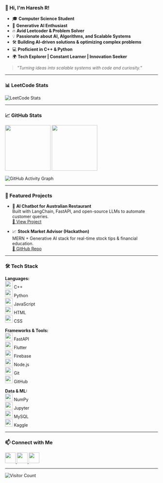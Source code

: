 ### 👋 Hi, I'm Haresh R!

- 🎓 **Computer Science Student**  
- 🚀 **Generative AI Enthusiast**  
- 🔥 **Avid Leetcoder & Problem Solver**  
- 💡 **Passionate about AI, Algorithms, and Scalable Systems**  
- 🛠 **Building AI-driven solutions & optimizing complex problems**  
- 💻 **Proficient in C++ & Python**  
- 🌍 **Tech Explorer | Constant Learner | Innovation Seeker**

> _"Turning ideas into scalable systems with code and curiosity."_

---

### 📊 LeetCode Stats

![LeetCode Stats](https://leetcard.jacoblin.cool/haresh2103?theme=dark&font=Genos&ext=contest)

---

### 📈 GitHub Stats

<div align="left">
  <img src="https://github-readme-stats.vercel.app/api?username=haresh-r2103&hide_title=false&hide_rank=false&show_icons=true&include_all_commits=true&count_private=true&theme=dracula&locale=en&hide_border=false" height="150" />
  <img src="https://github-readme-stats.vercel.app/api/top-langs?username=haresh-r2103&locale=en&hide_title=false&layout=compact&card_width=320&langs_count=5&theme=dracula&hide_border=false" height="150" />
</div>

![GitHub Activity Graph](https://github-readme-activity-graph.vercel.app/graph?username=haresh-r2103&bg_color=242424&color=9e4c98&line=08af13&point=403d3d&area=true&hide_border=true)

---

### 🚀 Featured Projects

- 🧠 **AI Chatbot for Australian Restaurant**  
  Built with LangChain, FastAPI, and open-source LLMs to automate customer queries.  
  [🔗 View Project](https://github.com/haresh-r2103/restaurant-ai-chatbot)

- 📈 **Stock Market Advisor (Hackathon)**  
  MERN + Generative AI stack for real-time stock tips & financial education.  
  [🔗 GitHub Repo](https://github.com/haresh-r2103/ai-investment-advisor)

---

### 🛠️ Tech Stack

**Languages:**  
<img src="https://cdn.jsdelivr.net/gh/devicons/devicon/icons/cplusplus/cplusplus-original.svg" height="25" /> C++  
<img src="https://cdn.jsdelivr.net/gh/devicons/devicon/icons/python/python-original.svg" height="25" /> Python  
<img src="https://cdn.jsdelivr.net/gh/devicons/devicon/icons/javascript/javascript-original.svg" height="25" /> JavaScript  
<img src="https://cdn.jsdelivr.net/gh/devicons/devicon/icons/html5/html5-original.svg" height="25" /> HTML  
<img src="https://cdn.jsdelivr.net/gh/devicons/devicon/icons/css3/css3-original.svg" height="25" /> CSS  

**Frameworks & Tools:**  
<img src="https://cdn.jsdelivr.net/gh/devicons/devicon/icons/fastapi/fastapi-original.svg" height="25" /> FastAPI  
<img src="https://cdn.jsdelivr.net/gh/devicons/devicon/icons/flutter/flutter-original.svg" height="25" /> Flutter  
<img src="https://cdn.jsdelivr.net/gh/devicons/devicon/icons/firebase/firebase-plain.svg" height="25" /> Firebase  
<img src="https://cdn.jsdelivr.net/gh/devicons/devicon/icons/nodejs/nodejs-original.svg" height="25" /> Node.js  
<img src="https://cdn.jsdelivr.net/gh/devicons/devicon/icons/git/git-original.svg" height="25" /> Git  
<img src="https://cdn.jsdelivr.net/gh/devicons/devicon/icons/github/github-original.svg" height="25" /> GitHub  

**Data & ML:**  
<img src="https://cdn.jsdelivr.net/gh/devicons/devicon/icons/numpy/numpy-original.svg" height="25" /> NumPy  
<img src="https://cdn.jsdelivr.net/gh/devicons/devicon/icons/jupyter/jupyter-original.svg" height="25" /> Jupyter  
<img src="https://cdn.jsdelivr.net/gh/devicons/devicon/icons/mysql/mysql-original.svg" height="25" /> MySQL  
<img src="https://cdn.jsdelivr.net/gh/devicons/devicon/icons/kaggle/kaggle-original.svg" height="25" /> Kaggle  

---

### 📫 Connect with Me

<a href="https://www.instagram.com/hareshh_21/" target="_blank">
  <img src="https://img.shields.io/static/v1?message=Instagram&logo=instagram&label=&color=E4405F&logoColor=white&labelColor=&style=for-the-badge" height="35" />
</a>
<a href="mailto:haresh.r2103@gmail.com" target="_blank">
  <img src="https://img.shields.io/static/v1?message=Gmail&logo=gmail&label=&color=D14836&logoColor=white&labelColor=&style=for-the-badge" height="35" />
</a>
<a href="https://www.linkedin.com/in/hareshrajesh" target="_blank">
  <img src="https://img.shields.io/static/v1?message=LinkedIn&logo=linkedin&label=&color=0077B5&logoColor=white&labelColor=&style=for-the-badge" height="35" />
</a>

---

![Visitor Count](https://komarev.com/ghpvc/?username=haresh-r2103&style=flat-square&color=blue)
